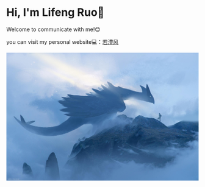 # Hi, I'm Lifeng Ruo👋

Welcome to communicate with me!😊 

you can visit my personal website💻：[若澧风](https://home.cnblogs.com/u/fengxijlu/)

![](img/dragon.jpg)
